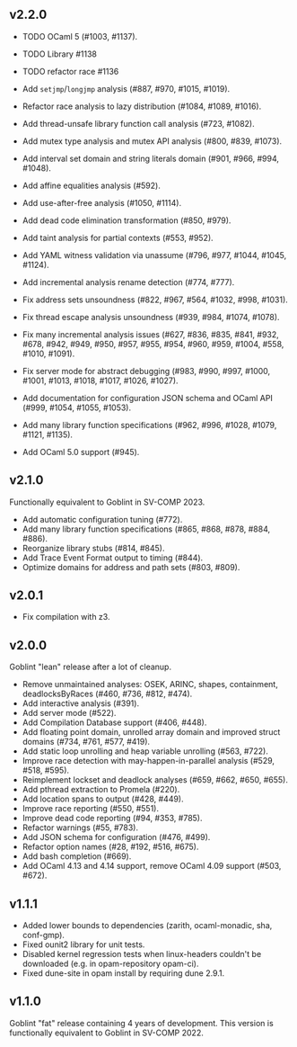 ## v2.2.0
* TODO OCaml 5 (#1003, #1137).
* TODO Library #1138
* TODO refactor race #1136

* Add `setjmp`/`longjmp` analysis (#887, #970, #1015, #1019).
* Refactor race analysis to lazy distribution (#1084, #1089, #1016).
* Add thread-unsafe library function call analysis (#723, #1082).
* Add mutex type analysis and mutex API analysis (#800, #839, #1073).
* Add interval set domain and string literals domain (#901, #966, #994, #1048).
* Add affine equalities analysis (#592).
* Add use-after-free analysis (#1050, #1114).
* Add dead code elimination transformation (#850, #979).
* Add taint analysis for partial contexts (#553, #952).
* Add YAML witness validation via unassume (#796, #977, #1044, #1045, #1124).
* Add incremental analysis rename detection (#774, #777).
* Fix address sets unsoundness (#822, #967, #564, #1032, #998, #1031).
* Fix thread escape analysis unsoundness (#939, #984, #1074, #1078).
* Fix many incremental analysis issues (#627, #836, #835, #841, #932, #678, #942, #949, #950, #957, #955, #954, #960, #959, #1004, #558, #1010, #1091).
* Fix server mode for abstract debugging (#983, #990, #997, #1000, #1001, #1013, #1018, #1017, #1026, #1027).
* Add documentation for configuration JSON schema and OCaml API (#999, #1054, #1055, #1053).
* Add many library function specifications (#962, #996, #1028, #1079, #1121, #1135).
* Add OCaml 5.0 support (#945).

## v2.1.0
Functionally equivalent to Goblint in SV-COMP 2023.

* Add automatic configuration tuning (#772).
* Add many library function specifications (#865, #868, #878, #884, #886).
* Reorganize library stubs (#814, #845).
* Add Trace Event Format output to timing (#844).
* Optimize domains for address and path sets (#803, #809).

## v2.0.1
* Fix compilation with z3.

## v2.0.0
Goblint "lean" release after a lot of cleanup.

* Remove unmaintained analyses: OSEK, ARINC, shapes, containment, deadlocksByRaces (#460, #736, #812, #474).
* Add interactive analysis (#391).
* Add server mode (#522).
* Add Compilation Database support (#406, #448).
* Add floating point domain, unrolled array domain and improved struct domains (#734, #761, #577, #419).
* Add static loop unrolling and heap variable unrolling (#563, #722).
* Improve race detection with may-happen-in-parallel analysis (#529, #518, #595).
* Reimplement lockset and deadlock analyses (#659, #662, #650, #655).
* Add pthread extraction to Promela (#220).
* Add location spans to output (#428, #449).
* Improve race reporting (#550, #551).
* Improve dead code reporting (#94, #353, #785).
* Refactor warnings (#55, #783).
* Add JSON schema for configuration (#476, #499).
* Refactor option names (#28, #192, #516, #675).
* Add bash completion (#669).
* Add OCaml 4.13 and 4.14 support, remove OCaml 4.09 support (#503, #672).

## v1.1.1
* Added lower bounds to dependencies (zarith, ocaml-monadic, sha, conf-gmp).
* Fixed ounit2 library for unit tests.
* Disabled kernel regression tests when linux-headers couldn't be downloaded (e.g. in opam-repository opam-ci).
* Fixed dune-site in opam install by requiring dune 2.9.1.

## v1.1.0

Goblint "fat" release containing 4 years of development.
This version is functionally equivalent to Goblint in SV-COMP 2022.
